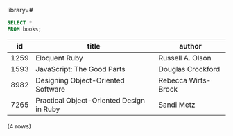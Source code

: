 library=#
```SQL
SELECT *
FROM books;
```

  id  |                  title                   |       author
------|------------------------------------------|-----------------
 1259 | Eloquent Ruby                            | Russell A. Olson
 1593 | JavaScript: The Good Parts               | Douglas Crockford
 8982 | Designing Object-Oriented Software       | Rebecca Wirfs-Brock
 7265 | Practical Object-Oriented Design in Ruby | Sandi Metz

(4 rows)
